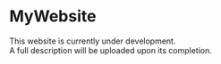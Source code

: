 # MyWebsite
This website is currently under development.<br>
A full description will be uploaded upon its completion.
